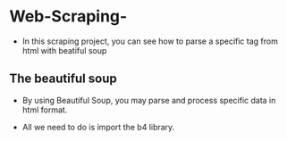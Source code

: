 # Web-Scraping-
- In this scraping project, you can see how to parse a specific tag from html with beatiful soup
## The beautiful soup
- By using Beautiful Soup, you may parse and process specific data in html format.

- All we need to do is import the b4 library.
